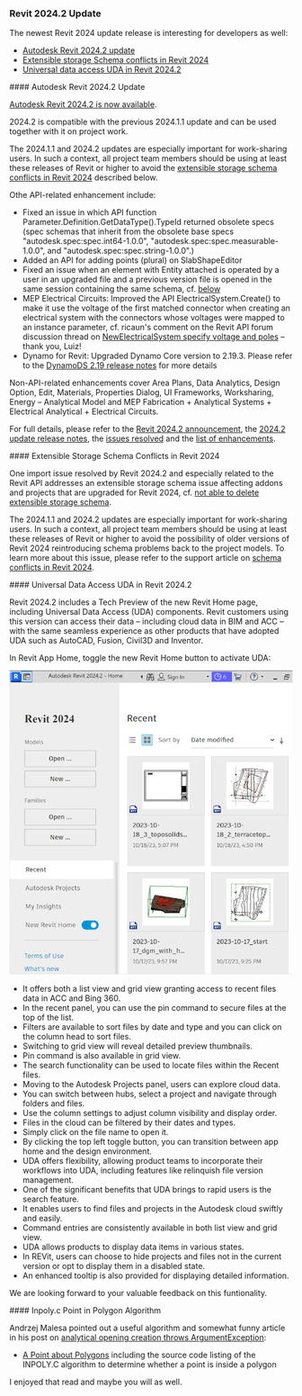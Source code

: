 <head>
<meta http-equiv="Content-Type" content="text/html; charset=utf-8">
<link rel="stylesheet" type="text/css" href="bc.css">
<script src="https://cdn.rawgit.com/google/code-prettify/master/loader/run_prettify.js" type="text/javascript"></script>
</head>

<!---


twitter:

 with the @AutodeskAPS @AutodeskRevit #RevitAPI #BIM @DynamoBIM @AutodeskAPS

&ndash; ...

linkedin:

#BIM #DynamoBIM #AutodeskAPS #Revit #API #IFC #SDK #Autodesk #AEC #adsk

the [Revit API discussion forum](http://forums.autodesk.com/t5/revit-api-forum/bd-p/160) thread

<center>
<img src="img/" alt="" title="" width="600"/>
<p style="font-size: 80%; font-style:italic"></p>
</center>

-->

### Revit 2024.2 Update

The newest Revit 2024 update release is interesting for developers as well:

- [Autodesk Revit 2024.2 update](#2)
- [Extensible storage Schema conflicts in Revit 2024](#3)
- [Universal data access UDA in Revit 2024.2](#4)

####<a name="2"></a> Autodesk Revit 2024.2 Update

[Autodesk Revit 2024.2 is now available](https://blogs.autodesk.com/aec/2023/11/08/revit-2024-2-is-now-available/).

2024.2 is compatible with the previous 2024.1.1 update and can be used together with it on project work.

The 2024.1.1 and 2024.2 updates are especially important for work-sharing users.
In such a context, all project team members should be using at least these releases of Revit or higher to avoid
the [extensible storage schema conflicts in Revit 2024](#3)
described below.

Othe API-related enhancement include:

- Fixed an issue in which API function Parameter.Definition.GetDataType().TypeId returned obsolete specs (spec schemas that inherit from the obsolete base specs "autodesk.spec:spec.int64-1.0.0", "autodesk.spec:spec.measurable-1.0.0", and "autodesk.spec:spec.string-1.0.0".)
- Added an API for adding points (plural) on SlabShapeEditor
- Fixed an issue when an element with Entity attached is operated by a user in an upgraded file and a previous version file is opened in the same session containing the same schema, cf. [below](#3)
- MEP Electrical Circuits: Improved the API ElectricalSystem.Create() to make it use the voltage of the first matched connector when creating an electrical system with the connectors whose voltages were mapped to an instance parameter, cf. ricaun's comment on the Revit API forum discussion thread
on [NewElectricalSystem specify voltage and poles](https://forums.autodesk.com/t5/revit-api-forum/newelectricalsystem-specify-voltage-amp-poles/m-p/12366308#M75140) &ndash; thank you, Luiz!
- Dynamo for Revit: Upgraded Dynamo Core version to 2.19.3. Please refer to
the [DynamoDS 2.19 release notes](https://github.com/DynamoDS/Dynamo/wiki/Release-Notes#219) for more details

Non-API-related enhancements cover Area Plans, Data Analytics, Design Option, Edit, Materials, Properties Dialog, UI Frameworks, Worksharing, Energy &ndash; Analytical Model and MEP Fabrication + Analytical Systems + Electrical Analytical + Electrical Circuits.

For full details, please refer to
the [Revit 2024.2 announcement](https://blogs.autodesk.com/aec/2023/11/08/revit-2024-2-is-now-available/),
the [2024.2 update release notes](https://help.autodesk.com/view/RVT/2024/ENU/?guid=RevitReleaseNotes_2024updates_2024_2_html),
the [issues resolved](https://help.autodesk.com/view/RVT/2024/ENU/?guid=RevitReleaseNotes_2024updates_2024_2_Resolved_Issues_2024_2_html) and
the [list of enhancements](https://help.autodesk.com/view/RVT/2024/ENU/?guid=RevitReleaseNotes_2024updates_2024_2_Enhancements_2024_2_html).

####<a name="3"></a> Extensible Storage Schema Conflicts in Revit 2024

One import issue resolved by Revit 2024.2 and especially related to the Revit API addresses an extensible storage schema issue affecting addons and projects that are upgraded for Revit 2024,
cf. [not able to delete extensible storage schema](https://forums.autodesk.com/t5/revit-api-forum/not-able-to-delete-extensible-storage-schema/m-p/10729533).

The 2024.1.1 and 2024.2 updates are especially important for work-sharing users.
In such a context, all project team members should be using at least these releases of Revit or higher to avoid the possibility of older versions of Revit 2024 reintroducing schema problems back to the project models.
To learn more about this issue, please refer to the support article
on [schema conflicts in Revit 2024](https://www.autodesk.com/support/technical/article/caas/sfdcarticles/sfdcarticles/Schema-Conflicts-with-DatasmithRevitExportSettings-and-DataStorageUniqueId-in-Revit-2024-1.html).

####<a name="4"></a> Universal Data Access UDA in Revit 2024.2

Revit 2024.2 includes a Tech Preview of the new Revit Home page, including Universal Data Access (UDA) components.
Revit customers using this version can access their data &ndash; including cloud data in BIM and ACC &ndash; with the same seamless experience as other products that have adopted UDA such as AutoCAD, Fusion, Civil3D and Inventor.

<!--

For a quick first impression, watch the three-minute [UDA in Revit 2024.2 demo](https://share.autodesk.com/sites/DesignAndMakeData/_layouts/15/stream.aspx?id=%2Fsites%2FDesignAndMakeData%2FShared%20Documents%2FDemos%2FUDA%20in%20Revit%202024%2E2%20Demo%2Emp4&ga=1&referrer=StreamWebApp%2EWeb&referrerScenario=AddressBarCopied%2Eview) video:

<center>
<iframe src="https://share.autodesk.com/sites/DesignAndMakeData/_layouts/15/embed.aspx?UniqueId=a9b59d52-54e1-40f2-8d79-3e485348f556&embed=%7B%22ust%22%3Atrue%2C%22hv%22%3A%22CopyEmbedCode%22%7D&referrer=StreamWebApp&referrerScenario=EmbedDialog.Create" width="640" height="360" frameborder="0" scrolling="no" allowfullscreen title="UDA in Revit 2024.2 Demo.mp4"></iframe>
</center>

-->

In Revit App Home, toggle the new Revit Home button to activate UDA:

<center>
<img src="img/rvt_2024_2_new_revit_home.png" alt="New Revit Home" title="New Revit Home" width="800"/>
</center>

- It offers both a list view and grid view granting access to recent files data in ACC and Bing 360.
- In the recent panel, you can use the pin command to secure files at the top of the list.
- Filters are available to sort files by date and type and you can click on the column head to sort files.
- Switching to grid view will reveal detailed preview thumbnails.
- Pin command is also available in grid view.
- The search functionality can be used to locate files within the Recent files.
- Moving to the Autodesk Projects panel, users can explore cloud data.
- You can switch between hubs, select a project and navigate through folders and files.
- Use the column settings to adjust column visibility and display order.
- Files in the cloud can be filtered by their dates and types.
- Simply click on the file name to open it.
- By clicking the top left toggle button, you can transition between app home and the design environment.
- UDA offers flexibility, allowing product teams to incorporate their workflows into UDA, including features like relinquish file version management.
- One of the significant benefits that UDA brings to rapid users is the search feature.
- It enables users to find files and projects in the Autodesk cloud swiftly and easily.
- Command entries are consistently available in both list view and grid view.
- UDA allows products to display data items in various states.
- In REVit, users can choose to hide projects and files not in the current version or opt to display them in a disabled state.
- An enhanced tooltip is also provided for displaying detailed information.

We are looking forward to your valuable feedback on this funtionality.

####<a name="5"></a> Inpoly.c Point in Polygon Algorithm

Andrzej Malesa pointed out a useful algorithm and somewhat funny article in his post
on [analytical opening creation throws ArgumentException](https://forums.autodesk.com/t5/revit-api-forum/analytical-opening-creation-throws-argumentexception/m-p/12368576/highlight/false#M75167):

- [A Point about Polygons](https://www.visibone.com/inpoly/) including
the source code listing of the INPOLY.C algorithm to determine whether a point is inside a polygon

I enjoyed that read and maybe you will as well.

